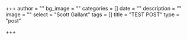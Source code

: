 +++
author = ""
bg_image = ""
categories = []
date = ""
description = ""
image = ""
select = "Scott Gallant"
tags = []
title = "TEST POST"
type = "post"

+++

